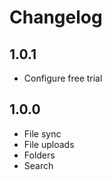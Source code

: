 # Changelog

## 1.0.1

- Configure free trial

## 1.0.0

- File sync
- File uploads
- Folders
- Search
